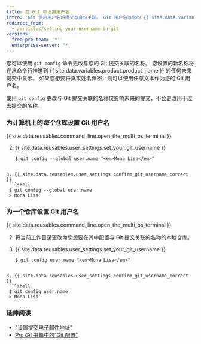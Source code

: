 ```yaml
---
title: 在 Git 中设置用户名
intro: 'Git 使用用户名将提交与身份关联。 Git 用户名与您的 {{ site.data.variables.product.product_name }} 用户名不同。'
redirect_from:
  - /articles/setting-your-username-in-git
versions:
  free-pro-team: '*'
  enterprise-server: '*'
---
```


您可以使用 `git config` 命令更改与您的 Git 提交关联的名称。 您设置的新名称将在从命令行推送到 {{ site.data.variables.product.product_name }} 的任何未来提交中显示。 如果您想要将真实姓名保密，则可以使用任意文本作为您的 Git 用户名。

使用 `git config` 更改与 Git 提交关联的名称仅影响未来的提交，不会更改用于过去提交的名称。

### 为计算机上的*每个*仓库设置 Git 用户名

{{ site.data.reusables.command_line.open_the_multi_os_terminal }}

2. {{ site.data.reusables.user_settings.set_your_git_username }}
   ```shell
   $ git config --global user.name "<em>Mona Lisa</em>"
  ```

3. {{ site.data.reusables.user_settings.confirm_git_username_correct }}
   ```shell
   $ git config --global user.name
   > Mona Lisa
  ```

### 为一个仓库设置 Git 用户名

{{ site.data.reusables.command_line.open_the_multi_os_terminal }}

2. 将当前工作目录更改为您想要在其中配置与 Git 提交关联的名称的本地仓库。

3. {{ site.data.reusables.user_settings.set_your_git_username }}
   ```shell
   $ git config user.name "<em>Mona Lisa</em>"
  ```

3. {{ site.data.reusables.user_settings.confirm_git_username_correct }}
   ```shell
   $ git config user.name
   > Mona Lisa
  ```

### 延伸阅读

- "[设置提交电子邮件地址](/articles/setting-your-commit-email-address)"
- [_Pro Git_ 书籍中的“Git 配置”](https://git-scm.com/book/en/Customizing-Git-Git-Configuration)
